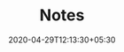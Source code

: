 --- 
title: "Notes"
date: 2020-04-29T12:13:30+05:30

description: "Just random thoughts"
tags: [Lifestyle]

disqus: false 
draft: true 
--- 